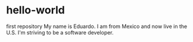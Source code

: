 # hello-world
first repository
My name is Eduardo. I am from Mexico and now live in the U.S. I'm striving to be a software developer. 
